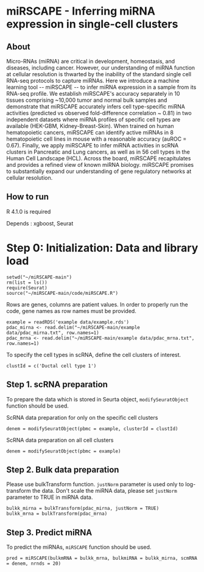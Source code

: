 # miRSCAPE - Inferring miRNA expression in single-cell clusters

## About

Micro-RNAs (miRNA) are critical in development, homeostasis, and diseases, including cancer. However, our understanding of miRNA function at cellular resolution is thwarted by the inability of the standard single cell RNA-seq protocols to capture miRNAs. Here we introduce a machine learning tool -- miRSCAPE -- to infer miRNA expression in a sample from its RNA-seq profile. We establish miRSCAPE's accuracy separately in 10 tissues comprising ~10,000 tumor and normal bulk samples and demonstrate that miRSCAPE accurately infers cell type-specific miRNA activities (predicted vs observed fold-difference correlation ~ 0.81) in two independent datasets where miRNA profiles of specific cell types are available (HEK-GBM, Kidney-Breast-Skin). When trained on human hematopoietic cancers, miRSCAPE can identify active miRNAs in 8 hematopoietic cell lines in mouse with a reasonable accuracy (auROC = 0.67). Finally, we apply miRSCAPE to infer miRNA activities in scRNA clusters in Pancreatic and Lung cancers, as well as in 56 cell types in the Human Cell Landscape (HCL). Across the board, miRSCAPE recapitulates and provides a refined view of known miRNA biology. miRSCAPE promises to substantially expand our understanding of gene regulatory networks at cellular resolution.

## How to run

R 4.1.0 is required

Depends : xgboost, Seurat


# Step 0: Initialization: Data and library load

```
setwd("~/miRSCAPE-main")
rm(list = ls())
require(Seurat)
source("~/miRSCAPE-main/code/miRSCAPE.R")
```

Rows are genes, columns are patient values. In order to properly run the code, gene names as row names must be provided. 
```
example = readRDS('example data/example.rds')
pdac_mirna <- read.delim("~/miRSCAPE-main/example data/pdac_mirna.txt", row.names=1)
pdac_mrna <- read.delim("~/miRSCAPE-main/example data/pdac_mrna.txt", row.names=1)
```

To specify the cell types in scRNA, define the cell clusters of interest. 
```
clustId = c('Ductal cell type 1')
```

## Step 1. scRNA preparation
To prepare the data which is stored in Seurta object, `modifySeuratObject` function should be used.

ScRNA data preparation for only on the specific cell clusters
```
denem = modifySeuratObject(pbmc = example, clusterId = clustId)

```

ScRNA data preparation on all cell clusters
```
denem = modifySeuratObject(pbmc = example)
```

## Step 2. Bulk data preparation
Please use bulkTransform function. `justNorm` parameter is used only to log-transform the data. Don't scale the miRNA data, please set `justNorm` parameter to TRUE in miRNA data.

```
bulkk_mirna = bulkTransform(pdac_mirna, justNorm = TRUE)
bulkk_mrna = bulkTransform(pdac_mrna)
```

## Step 3. Predict miRNA
To predict the miRNAs, `miRSCAPE` function should be used. 
```
pred = miRSCAPE(bulkmRNA = bulkk_mrna, bulkmiRNA = bulkk_mirna, scmRNA = denem, nrnds = 20)

```
